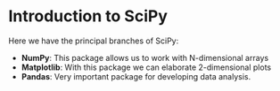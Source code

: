 # Introduction to SciPy

Here we have the principal branches of SciPy: 
* **NumPy**: This package allows us to work with N-dimensional arrays
* **Matplotlib**: With this package we can elaborate 2-dimensional plots
* **Pandas**: Very important package for developing data analysis.

